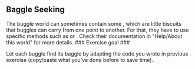 ## Baggle Seeking ##

The buggle world can sometimes contain some , which are little
biscuits that buggles can carry from one point to another. For that, they
have to use specific methods such as or . Check their documentation in
"Help/About this world" for more details. ### Exercise goal ###

Let each buggle find its baggle by adapting the code you wrote in previous exercise
(copy/paste what you've done before to save time).


